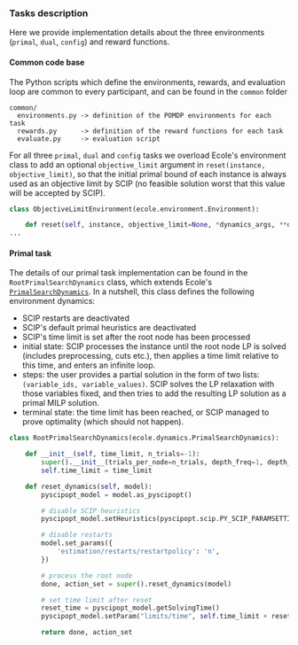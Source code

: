 ### Tasks description

Here we provide implementation details about the three environments (`primal`, `dual`, `config`) and reward functions.

#### Common code base

The Python scripts which define the environments, rewards, and evaluation loop are common to every
participant, and can be found in the `common` folder
```
common/
  environments.py -> definition of the POMDP environments for each task
  rewards.py      -> definition of the reward functions for each task
  evaluate.py     -> evaluation script
```

For all three `primal`, `dual` and `config` tasks we overload Ecole's environment class to add an optional
`objective_limit` argument in `reset(instance, objective_limit)`, so that the initial primal bound of each
instance is always used as an objective limit by SCIP (no feasible solution worst that this value will be accepted by SCIP).
```python
class ObjectiveLimitEnvironment(ecole.environment.Environment):

    def reset(self, instance, objective_limit=None, *dynamics_args, **dynamics_kwargs):
...
```

#### Primal task

The details of our primal task implementation can be found in the `RootPrimalSearchDynamics` class, which extends
Ecole's [`PrimalSearchDynamics`](https://doc.ecole.ai/py/en/stable/reference/environments.html#ecole.dynamics.PrimalSearchDynamics).
In a nutshell, this class defines the following environment dynamics:
 - SCIP restarts are deactivated
 - SCIP's default primal heuristics are deactivated
 - SCIP's time limit is set after the root node has been processed
 - initial state: SCIP processes the instance until the root node LP is solved
(includes preprocessing, cuts etc.), then applies a time limit relative to this time,
and enters an infinite loop.
 - steps: the user provides a partial solution in the form of two
lists: `(variable_ids, variable_values)`. SCIP solves the LP relaxation
with those variables fixed, and then tries to add the resulting LP solution as
a primal MILP solution.
 - terminal state: the time limit has been reached, or SCIP managed to prove optimality (which should not happen).

```python
class RootPrimalSearchDynamics(ecole.dynamics.PrimalSearchDynamics):

    def __init__(self, time_limit, n_trials=-1):
        super().__init__(trials_per_node=n_trials, depth_freq=1, depth_start=0, depth_stop=0)  # only at the root node
        self.time_limit = time_limit

    def reset_dynamics(self, model):
        pyscipopt_model = model.as_pyscipopt()

        # disable SCIP heuristics
        pyscipopt_model.setHeuristics(pyscipopt.scip.PY_SCIP_PARAMSETTING.OFF)

        # disable restarts
        model.set_params({
            'estimation/restarts/restartpolicy': 'n',
        })

        # process the root node
        done, action_set = super().reset_dynamics(model)

        # set time limit after reset
        reset_time = pyscipopt_model.getSolvingTime()
        pyscipopt_model.setParam("limits/time", self.time_limit + reset_time)

        return done, action_set
```
